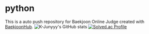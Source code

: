 # python
This is a auto push repository for Baekjoon Online Judge created with [BaekjoonHub](https://github.com/BaekjoonHub/BaekjoonHub).
![K-Junyyy's GitHub stats](https://github-readme-stats.vercel.app/api?username=woorym&show_icons=true&theme=dark)
[![Solved.ac Profile](http://mazassumnida.wtf/api/generate_badge?boj=woorym)](https://solved.ac/woorym)
